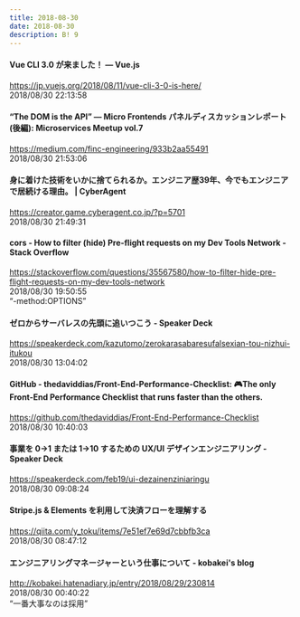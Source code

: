 ```yaml
---
title: 2018-08-30
date: 2018-08-30
description: B! 9
---
```


#### Vue CLI 3.0 が来ました！ — Vue.js
https://jp.vuejs.org/2018/08/11/vue-cli-3-0-is-here/<br>
2018/08/30 22:13:58<br>


#### “The DOM is the API” — Micro Frontends パネルディスカッションレポート(後編): Microservices Meetup vol.7
https://medium.com/finc-engineering/933b2aa55491<br>
2018/08/30 21:53:06<br>


#### 身に着けた技術をいかに捨てられるか。エンジニア歴39年、今でもエンジニアで居続ける理由。 |  CyberAgent
https://creator.game.cyberagent.co.jp/?p=5701<br>
2018/08/30 21:49:31<br>


#### cors - How to filter (hide) Pre-flight requests on my Dev Tools Network - Stack Overflow
https://stackoverflow.com/questions/35567580/how-to-filter-hide-pre-flight-requests-on-my-dev-tools-network<br>
2018/08/30 19:50:55<br>
“-method:OPTIONS”


#### ゼロからサーバレスの先頭に追いつこう - Speaker Deck
https://speakerdeck.com/kazutomo/zerokarasabaresufalsexian-tou-nizhui-itukou<br>
2018/08/30 13:04:02<br>


#### GitHub - thedaviddias/Front-End-Performance-Checklist: 🎮The only Front-End Performance Checklist that runs faster than the others.
https://github.com/thedaviddias/Front-End-Performance-Checklist<br>
2018/08/30 10:40:03<br>


#### 事業を 0→1 または 1→10 するための UX/UI デザインエンジニアリング - Speaker Deck
https://speakerdeck.com/feb19/ui-dezainenziniaringu<br>
2018/08/30 09:08:24<br>


#### Stripe.js & Elements を利用して決済フローを理解する
https://qiita.com/y_toku/items/7e51ef7e69d7cbbfb3ca<br>
2018/08/30 08:47:12<br>


#### エンジニアリングマネージャーという仕事について - kobakei's blog
http://kobakei.hatenadiary.jp/entry/2018/08/29/230814<br>
2018/08/30 00:40:22<br>
“一番大事なのは採用”



